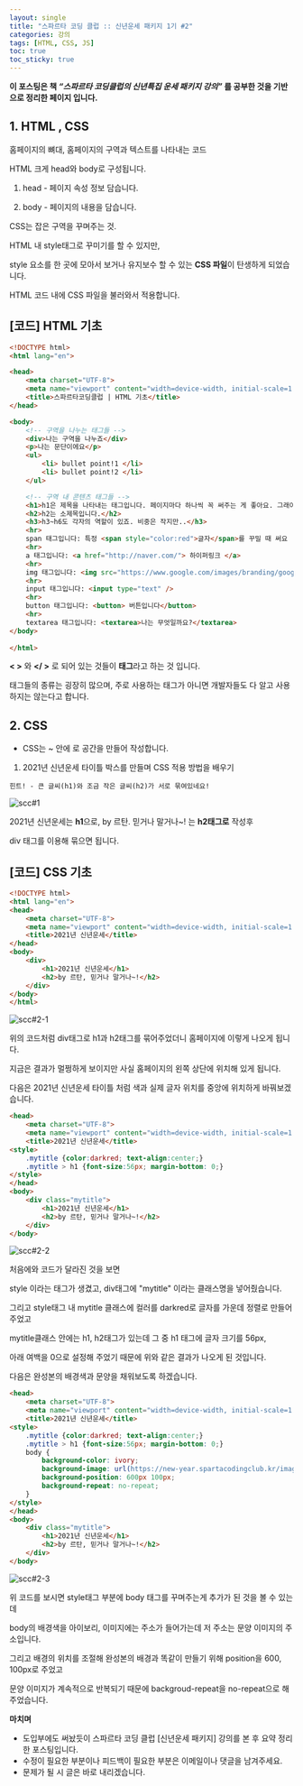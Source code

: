 ```yaml
---
layout: single
title: "스파르타 코딩 클럽 :: 신년운세 패키지 1기 #2"
categories: 강의
tags: [HTML, CSS, JS]
toc: true
toc_sticky: true
---
```


**이 포스팅은 책 *“스파르타 코딩클럽의 신년특집 운세 패키지 강의”* 를 공부한 것을 기반으로 정리한 페이지 입니다.**



## 1. HTML , CSS

홈페이지의 뼈대, 홈페이지의 구역과 텍스트를 나타내는 코드

HTML 크게 head와 body로 구성됩니다.

1. head - 페이지 속성 정보 담습니다.

2. body - 페이지의 내용을 담습니다.

   



CSS는 잡은 구역을 꾸며주는 것.

HTML 내 style태그로 꾸미기를 할 수 있지만,  

style 요소를 한 곳에 모아서 보거나 유지보수 할 수 있는 **CSS 파일**이 탄생하게 되었습니다.

HTML 코드 내에 CSS 파일을 불러와서 적용합니다.



## [코드] HTML 기초

```html
<!DOCTYPE html>
<html lang="en">

<head>
    <meta charset="UTF-8">
    <meta name="viewport" content="width=device-width, initial-scale=1.0">
    <title>스파르타코딩클럽 | HTML 기초</title>
</head>

<body>
    <!-- 구역을 나누는 태그들 -->
    <div>나는 구역을 나누죠</div>
    <p>나는 문단이에요</p>
    <ul>
        <li> bullet point!1 </li>
        <li> bullet point!2 </li>
    </ul>

    <!-- 구역 내 콘텐츠 태그들 -->
    <h1>h1은 제목을 나타내는 태그입니다. 페이지마다 하나씩 꼭 써주는 게 좋아요. 그래야 구글 검색이 잘 되거든요.</h1>
    <h2>h2는 소제목입니다.</h2>
    <h3>h3~h6도 각자의 역할이 있죠. 비중은 작지만..</h3>
    <hr>
    span 태그입니다: 특정 <span style="color:red">글자</span>를 꾸밀 때 써요
    <hr>
    a 태그입니다: <a href="http://naver.com/"> 하이퍼링크 </a>
    <hr>
    img 태그입니다: <img src="https://www.google.com/images/branding/googlelogo/1x/googlelogo_color_272x92dp.png" />
    <hr>
    input 태그입니다: <input type="text" />
    <hr>
    button 태그입니다: <button> 버튼입니다</button>
    <hr>
    textarea 태그입니다: <textarea>나는 무엇일까요?</textarea>
</body>
	
</html>
```

**< >** 와 **</ >** 로 되어 있는 것들이 **태그**라고 하는 것 입니다.

태그들의 종류는 굉장히 많으며, 주로 사용하는 태그가 아니면 개발자들도 다 알고 사용하지는 않는다고 합니다.



## 2. CSS

- CSS는 <head> ~ </head> 안에 <style> ~ </style> 로 공간을 만들어 작성합니다.



1. 2021년 신년운세 타이틀 박스를 만들며 CSS 적용 방법을 배우기

```
힌트! - 큰 글씨(h1)와 조금 작은 글씨(h2)가 서로 묶여있네요!
```

![scc#1](https://user-images.githubusercontent.com/74758041/106890840-3d9fbc80-672d-11eb-9ce9-e46645998084.PNG)



2021년 신년운세는 **h1**으로, by 르탄. 믿거나 말거나~! 는 **h2태그로** 작성후 

div 태그를 이용해 묶으면 됩니다.



## [코드] CSS 기초

```html
<!DOCTYPE html>
<html lang="en">
<head>
	<meta charset="UTF-8">
	<meta name="viewport" content="width=device-width, initial-scale=1.0">
	<title>2021년 신년운세</title>
</head>
<body>
	<div>
        <h1>2021년 신년운세</h1>
        <h2>by 르탄, 믿거나 말거나~!</h2>
    </div>
</body>
</html>
```
![scc#2-1](https://github.com/Lupinus00/lupinus00.github.io/blob/master/assets/images/SSC%232-1.jpg?raw=truee)

위의 코드처럼 div태그로 h1과 h2태그를 묶어주었더니 홈페이지에 이렇게 나오게 됩니다.

지금은 결과가 멀쩡하게 보이지만 사실 홈페이지의 왼쪽 상단에 위치해 있게 됩니다.



다음은 2021년 신년운세 타이틀 처럼 색과 실제 글자 위치를 중앙에 위치하게 바꿔보겠습니다.




```html
<head>
	<meta charset="UTF-8">
	<meta name="viewport" content="width=device-width, initial-scale=1.0">
	<title>2021년 신년운세</title>
<style>
	.mytitle {color:darkred; text-align:center;}
    .mytitle > h1 {font-size:56px; margin-bottom: 0;}
</style>
</head>
<body>
    <div class="mytitle">
        <h1>2021년 신년운세</h1>
        <h2>by 르탄, 믿거나 말거나~!</h2>
    </div>
</body>
```

![scc#2-2](https://github.com/Lupinus00/lupinus00.github.io/blob/master/assets/images/SSC%232-2.jpg?raw=truee)

처음에와 코드가 달라진 것을 보면

style 이라는 태그가 생겼고, div태그에 "mytitle" 이라는 클래스명을 넣어줬습니다.

그리고 style태그 내 mytitle 클래스에 컬러를 darkred로 글자를 가운데 정렬로 만들어 주었고

mytitle클래스 안에는 h1, h2태그가 있는데 그 중 h1 태그에 글자 크기를 56px, 

아래 여백을 0으로 설정해 주었기 때문에 위와 같은 결과가 나오게 된 것입니다.



다음은 완성본의 배경색과 문양을 채워보도록 하겠습니다.



```html
<head>
	<meta charset="UTF-8">
	<meta name="viewport" content="width=device-width, initial-scale=1.0">
	<title>2021년 신년운세</title>
<style>
	.mytitle {color:darkred; text-align:center;}
    .mytitle > h1 {font-size:56px; margin-bottom: 0;}
    body {
    	background-color: ivory;
    	background-image: url(https://new-year.spartacodingclub.kr/images/pattern.png);
    	background-position: 600px 100px;
    	background-repeat: no-repeat;
    } 
</style>
</head>
<body>
    <div class="mytitle">
        <h1>2021년 신년운세</h1>
        <h2>by 르탄, 믿거나 말거나~!</h2>
    </div>
</body>

```



![scc#2-3](https://github.com/Lupinus00/lupinus00.github.io/blob/master/assets/images/SSC%232-3.jpg?raw=true)



위 코드를 보시면 style태그 부분에 body 태그를 꾸며주는게 추가가 된 것을 볼 수 있는데

body의 배경색을 아이보리, 이미지에는 주소가 들어가는데 저 주소는 문양 이미지의 주소입니다.

그리고 배경의 위치를 조절해 완성본의 배경과 똑같이 만들기 위해 position을 600, 100px로 주었고

문양 이미지가 계속적으로 반복되기 때문에 backgroud-repeat을 no-repeat으로 해주었습니다.







**마치며**
-  도입부에도 써놨듯이 스파르타 코딩 클럽 [신년운세 패키지] 강의를 본 후 요약 정리한 포스팅입니다.
-  수정이 필요한 부분이나 피드백이 필요한 부분은 이메일이나 댓글을 남겨주세요.
-  문제가 될 시 글은 바로 내리겠습니다.
